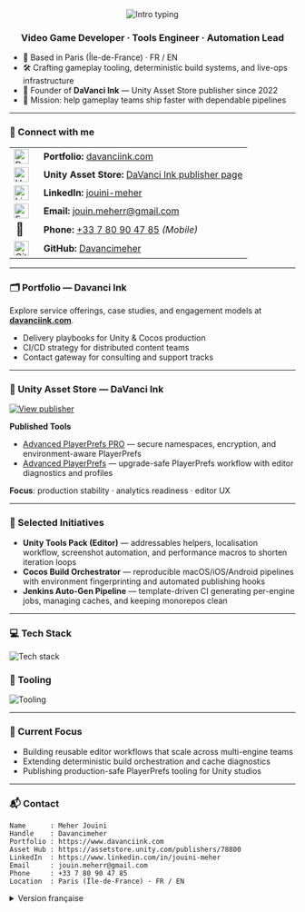 <div align="center">
  <img src="https://readme-typing-svg.demolab.com?font=Space+Grotesk&weight=600&size=32&pause=1600&color=2563EB&center=true&vCenter=true&width=780&lines=Hi+all%2C+I'm+Meher+Jouini+—+aka+Davanci;I+help+teams+ship+smarter+code" alt="Intro typing" />
</div>

<h3 align="center">Video Game Developer · Tools Engineer · Automation Lead</h3>

- 📍 Based in Paris (Île-de-France) · FR / EN
- 🛠 Crafting gameplay tooling, deterministic build systems, and live-ops infrastructure
- 🧭 Founder of **DaVanci Ink** — Unity Asset Store publisher since 2022
- 🚀 Mission: help gameplay teams ship faster with dependable pipelines

---

### 🤝 Connect with me

<table>
  <tr>
    <td width="36"><img src="https://cdn.jsdelivr.net/gh/devicons/devicon/icons/chrome/chrome-original.svg" alt="Portfolio" width="26" /></td>
    <td><strong>Portfolio:</strong> <a href="https://www.davanciink.com" target="_blank">davanciink.com</a></td>
  </tr>
  <tr>
    <td><img src="https://cdn.jsdelivr.net/gh/devicons/devicon/icons/unity/unity-original.svg" alt="Unity Asset Store" width="26" /></td>
    <td><strong>Unity Asset Store:</strong> <a href="https://assetstore.unity.com/publishers/78800" target="_blank">DaVanci Ink publisher page</a></td>
  </tr>
  <tr>
    <td><img src="https://cdn.jsdelivr.net/gh/devicons/devicon/icons/linkedin/linkedin-original.svg" alt="LinkedIn" width="26" /></td>
    <td><strong>LinkedIn:</strong> <a href="https://www.linkedin.com/in/jouini-meher" target="_blank">jouini-meher</a></td>
  </tr>
  <tr>
    <td><img src="https://cdn.jsdelivr.net/gh/devicons/devicon/icons/google/google-original.svg" alt="Email" width="26" /></td>
    <td><strong>Email:</strong> <a href="mailto:jouin.meherr@gmail.com">jouin.meherr@gmail.com</a></td>
  </tr>
  <tr>
    <td style="font-size:22px">📱</td>
    <td><strong>Phone:</strong> <a href="tel:+33780904785">+33 7 80 90 47 85</a> <em>(Mobile)</em></td>
  </tr>
  <tr>
    <td><img src="https://cdn.jsdelivr.net/gh/devicons/devicon/icons/github/github-original.svg" alt="GitHub" width="26" /></td>
    <td><strong>GitHub:</strong> <a href="https://github.com/Davancimeher" target="_blank">Davancimeher</a></td>
  </tr>
</table>

---

### 🗂 Portfolio — Davanci Ink

Explore service offerings, case studies, and engagement models at **[davanciink.com](https://www.davanciink.com)**.

- Delivery playbooks for Unity & Cocos production
- CI/CD strategy for distributed content teams
- Contact gateway for consulting and support tracks

---

### 🛒 Unity Asset Store — DaVanci Ink

<p>
  <a href="https://assetstore.unity.com/publishers/78800" target="_blank"><img src="https://img.shields.io/badge/View%20Publisher%20Profile-10B981?style=for-the-badge&logo=unity&logoColor=white" alt="View publisher" /></a>
</p>

**Published Tools**
- [Advanced PlayerPrefs PRO](https://assetstore.unity.com/packages/tools/utilities/advanced-playerprefs-pro-244725) — secure namespaces, encryption, and environment-aware PlayerPrefs
- [Advanced PlayerPrefs](https://assetstore.unity.com/packages/tools/utilities/advanced-playerprefs-243581) — upgrade-safe PlayerPrefs workflow with editor diagnostics and profiles

**Focus**: production stability · analytics readiness · editor UX

---

### 🚧 Selected Initiatives

- **Unity Tools Pack (Editor)** — addressables helpers, localisation workflow, screenshot automation, and performance macros to shorten iteration loops
- **Cocos Build Orchestrator** — reproducible macOS/iOS/Android pipelines with environment fingerprinting and automated publishing hooks
- **Jenkins Auto-Gen Pipeline** — template-driven CI generating per-engine jobs, managing caches, and keeping monorepos clean

---

### 💻 Tech Stack

<p align="left">
  <img src="https://skillicons.dev/icons?i=unity,cs,python,go,nodejs,ts,git,github" alt="Tech stack" />
</p>

### 🧰 Tooling

<p align="left">
  <img src="https://skillicons.dev/icons?i=jenkins,docker,vscode,visualstudio,idea,linux" alt="Tooling" />
</p>

---

### 🔭 Current Focus

- Building reusable editor workflows that scale across multi-engine teams
- Extending deterministic build orchestration and cache diagnostics
- Publishing production-safe PlayerPrefs tooling for Unity studios

---

### 📬 Contact

```
Name      : Meher Jouini
Handle    : Davancimeher
Portfolio : https://www.davanciink.com
Asset Hub : https://assetstore.unity.com/publishers/78800
LinkedIn  : https://www.linkedin.com/in/jouini-meher
Email     : jouin.meherr@gmail.com
Phone     : +33 7 80 90 47 85
Location  : Paris (Île-de-France) · FR / EN
```

<details>
  <summary>Version française</summary>
  Je conçois des systèmes de gameplay et des pipelines d’automatisation pour livrer des expériences mobiles fiables, de la préproduction au live ops.
</details>
